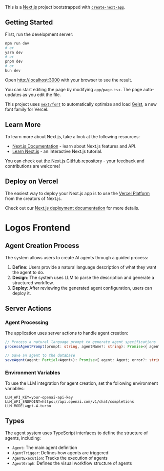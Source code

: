 This is a [Next.js](https://nextjs.org) project bootstrapped with [`create-next-app`](https://nextjs.org/docs/app/api-reference/cli/create-next-app).

## Getting Started

First, run the development server:

```bash
npm run dev
# or
yarn dev
# or
pnpm dev
# or
bun dev
```

Open [http://localhost:3000](http://localhost:3000) with your browser to see the result.

You can start editing the page by modifying `app/page.tsx`. The page auto-updates as you edit the file.

This project uses [`next/font`](https://nextjs.org/docs/app/building-your-application/optimizing/fonts) to automatically optimize and load [Geist](https://vercel.com/font), a new font family for Vercel.

## Learn More

To learn more about Next.js, take a look at the following resources:

- [Next.js Documentation](https://nextjs.org/docs) - learn about Next.js features and API.
- [Learn Next.js](https://nextjs.org/learn) - an interactive Next.js tutorial.

You can check out [the Next.js GitHub repository](https://github.com/vercel/next.js) - your feedback and contributions are welcome!

## Deploy on Vercel

The easiest way to deploy your Next.js app is to use the [Vercel Platform](https://vercel.com/new?utm_medium=default-template&filter=next.js&utm_source=create-next-app&utm_campaign=create-next-app-readme) from the creators of Next.js.

Check out our [Next.js deployment documentation](https://nextjs.org/docs/app/building-your-application/deploying) for more details.

# Logos Frontend

## Agent Creation Process

The system allows users to create AI agents through a guided process:

1. **Define**: Users provide a natural language description of what they want the agent to do.
2. **Design**: The system uses LLM to parse the description and generate a structured workflow.
3. **Deploy**: After reviewing the generated agent configuration, users can deploy it.

## Server Actions

### Agent Processing

The application uses server actions to handle agent creation:

```typescript
// Process a natural language prompt to generate agent specifications
processAgentPrompt(prompt: string, agentName?: string): Promise<{ agent: Partial<Agent>; error?: string }>

// Save an agent to the database
saveAgent(agent: Partial<Agent>): Promise<{ agent: Agent; error?: string }>
```

### Environment Variables

To use the LLM integration for agent creation, set the following environment variables:

```
LLM_API_KEY=your-openai-api-key
LLM_API_ENDPOINT=https://api.openai.com/v1/chat/completions
LLM_MODEL=gpt-4-turbo
```

## Types

The agent system uses TypeScript interfaces to define the structure of agents, including:

- `Agent`: The main agent definition
- `AgentTrigger`: Defines how agents are triggered
- `AgentExecution`: Tracks the execution of agents
- `AgentGraph`: Defines the visual workflow structure of agents
